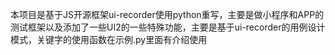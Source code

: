 本项目是基于JS开源框架ui-recorder使用python重写，主要是做小程序和APP的测试框架以及添加了一些UI2的一些特殊功能，主要是基于ui-recorder的用例设计模式，关键字的使用函数在示例.py里面有介绍使用
